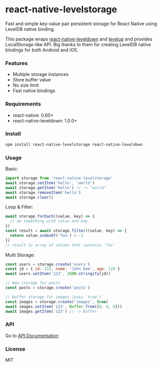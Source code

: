 # react-native-levelstorage

Fast and simple key-value pair persistent storage for React Native using LevelDB native binding.

This package wraps [react-native-leveldown](https://github.com/andymatuschak/react-native-leveldown) and [levelup](https://github.com/Level/levelup) and provides LocalStorage-like API. Big thanks to them for creating LevelDB native bindings for both Android and iOS. 

### Features

- Multiple storage instances
- Store buffer value
- No size limit
- Fast native bindings

### Requirements

- react-native: 0.60+
- react-native-leveldown: 1.0.0+

### Install

```sh
npm install react-native-levelstorage react-native-leveldown
```

### Usage

Basic:
```js
import storage from 'react-native-levelstorage'
await storage.setItem('hello', 'world')
await storage.getItem('hello') // -> "world"
await storage.removeItem('hello')
await storage.clear()
```

Loop & Filter:
```js
await storage.forEach((value, key) => {
  // do something with value and key
})
const result = await storage.filter((value, key) => {
  return value.indexOf('foo') > -1
})
// result is array of values that contains `foo`
```

Multi Storage:
```js
const users = storage.create('users')
const jd = { id: 123, name: 'John Doe', age: 120 }
await users.setItem('123', JSON.stringify(jd))

// New storage for posts
const posts = storage.create('posts')

// Buffer storage for images (pass `true`)
const images = storage.create('images', true)
await images.setItem('123', Buffer.from([0, 0, 0]))
await images.getItem('123') // -> Buffer
```

### API

Go to [API Documentation](https://rhaldkhein.github.io/react-native-levelstorage/)

### License

MIT

